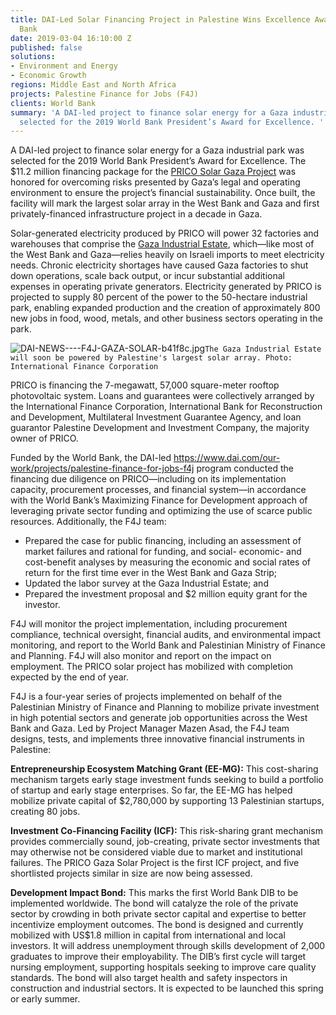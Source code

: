 ```yaml
---
title: DAI-Led Solar Financing Project in Palestine Wins Excellence Award from World
  Bank
date: 2019-03-04 16:10:00 Z
published: false
solutions:
- Environment and Energy
- Economic Growth
regions: Middle East and North Africa
projects: Palestine Finance for Jobs (F4J)
clients: World Bank
summary: 'A DAI-led project to finance solar energy for a Gaza industrial park was
  selected for the 2019 World Bank President’s Award for Excellence. '
---
```


A DAI-led project to finance solar energy for a Gaza industrial park was selected for the 2019 World Bank President’s Award for Excellence. The $11.2 million financing package for the [PRICO Solar Gaza Project](https://www.worldbank.org/en/about/partners/brief/west-bank-and-gaza-securing-energy-for-growth-and-development) was honored for overcoming risks presented by Gaza’s legal and operating environment to ensure the project’s financial sustainability. Once built, the facility will mark the largest solar array in the West Bank and Gaza and first privately-financed infrastructure project in a decade in Gaza.

Solar-generated electricity produced by PRICO will power 32 factories and warehouses that comprise the [Gaza Industrial Estate](https://www.ifc.org/wps/wcm/connect/news_ext_content/ifc_external_corporate_site/news+and+events/news/impact-stories/solar-power-gaza), which—like most of the West Bank and Gaza—relies heavily on Israeli imports to meet electricity needs. Chronic electricity shortages have caused Gaza factories to shut down operations, scale back output, or incur substantial additional expenses in operating private generators. Electricity generated by PRICO is projected to supply 80 percent of the power to the 50-hectare industrial park, enabling expanded production and the creation of approximately 800 new jobs in food, wood, metals, and other business sectors operating in the park.

![DAI-NEWS----F4J-GAZA-SOLAR-b41f8c.jpg](/uploads/DAI-NEWS----F4J-GAZA-SOLAR-b41f8c.jpg)`The Gaza Industrial Estate will soon be powered by Palestine's largest solar array. Photo: International Finance Corporation`

PRICO is financing the 7-megawatt, 57,000 square-meter rooftop photovoltaic system. Loans and guarantees were collectively arranged by the International Finance Corporation, International Bank for Reconstruction and Development, Multilateral Investment Guarantee Agency, and loan guarantor Palestine Development and Investment Company, the majority owner of PRICO.

Funded by the World Bank, the DAI-led https://www.dai.com/our-work/projects/palestine-finance-for-jobs-f4j
 program conducted the financing due diligence on PRICO—including on its implementation capacity, procurement processes, and financial system—in accordance with the World Bank’s Maximizing Finance for Development approach of leveraging private sector funding and optimizing the use of scarce public resources. Additionally, the F4J team:

* Prepared the case for public financing, including an assessment of market failures and rational for funding, and social- economic- and cost-benefit analyses by measuring the economic and social rates of return for the first time ever in the West Bank and Gaza Strip;
* Updated the labor survey at the Gaza Industrial Estate; and
* Prepared the investment proposal and $2 million equity grant for the investor.

F4J will monitor the project implementation, including procurement compliance, technical oversight, financial audits, and environmental impact monitoring, and report to the World Bank and Palestinian Ministry of Finance and Planning. F4J will also monitor and report on the impact on employment. The PRICO solar project has mobilized with completion expected by the end of year.

F4J is a four-year series of projects implemented on behalf of the Palestinian Ministry of Finance and Planning to mobilize private investment in high potential sectors and generate job opportunities across the West Bank and Gaza. Led by Project Manager Mazen Asad, the F4J team designs, tests, and implements three innovative financial instruments in Palestine:

**Entrepreneurship Ecosystem Matching Grant (EE-MG):** This cost-sharing mechanism targets early stage investment funds seeking to build a portfolio of startup and early stage enterprises. So far, the EE-MG has helped mobilize private capital of $2,780,000 by supporting 13 Palestinian startups, creating 80 jobs. 

**Investment Co-Financing Facility (ICF):** This risk-sharing grant mechanism provides commercially sound, job-creating, private sector investments that may otherwise not be considered viable due to market and institutional failures. The PRICO Gaza Solar Project is the first ICF project, and five shortlisted projects similar in size are now being assessed.

**Development Impact Bond:** This marks the first World Bank DIB to be implemented worldwide. The bond will catalyze the role of the private sector by crowding in both private sector capital and expertise to better incentivize employment outcomes. The bond is designed and currently mobilized with US$1.8 million in capital from international and local investors. It will address unemployment through skills development of 2,000 graduates to improve their employability. The DIB’s first cycle will target nursing employment, supporting hospitals seeking to improve care quality standards. The bond will also target health and safety inspectors in construction and industrial sectors. It is expected to be launched this spring or early summer.